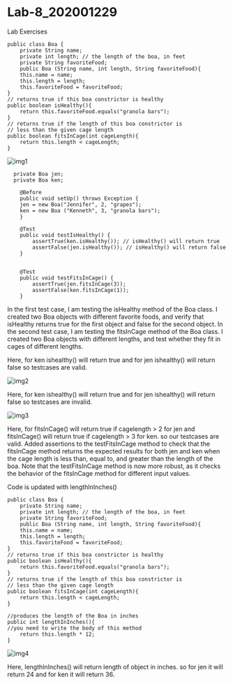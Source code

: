 # Lab-8_202001229


Lab Exercises
```
public class Boa {
	private String name;
	private int length; // the length of the boa, in feet
	private String favoriteFood;
	public Boa (String name, int length, String favoriteFood){
	this.name = name;
	this.length = length;
	this.favoriteFood = favoriteFood;
}
// returns true if this boa constrictor is healthy
public boolean isHealthy(){
	return this.favoriteFood.equals("granola bars");
}
// returns true if the length of this boa constrictor is
// less than the given cage length
public boolean fitsInCage(int cageLength){
	return this.length < cageLength;
}
```

![img1](https://user-images.githubusercontent.com/77344495/233327696-e91e1ba3-1ea5-452e-a9df-dce1ed26a48f.png)


```
  private Boa jen;
  private Boa ken;
  
	@Before
	public void setUp() throws Exception {
	jen = new Boa("Jennifer", 2, "grapes");
	ken = new Boa ("Kenneth", 3, "granola bars");
	}

	@Test
	public void testIsHealthy() {
		assertTrue(ken.isHealthy()); // isHealthy() will return true
		assertFalse(jen.isHealthy()); // isHealthy() will return false
	}
	

	@Test
	public void testFitsInCage() {
		assertTrue(jen.fitsInCage(3));
		assertFalse(ken.fitsInCage(1));
	}
```

In the first test case, I am testing the isHealthy method of the Boa class. I created two Boa objects with different favorite foods, and verify that isHealthy returns true for the first object and false for the second object.
In the second test case, I am testing the fitsInCage method of the Boa class. I created two Boa objects with different lengths, and test whether they fit in cages of different lengths.

Here, for ken ishealthy() will return true and for jen ishealthy() will return false so testcases are valid.

![img2](https://user-images.githubusercontent.com/77344495/233329464-9feeacb1-2bdf-404c-bb2e-b7ef11f8e506.png)

Here, for ken ishealthy() will return true and for jen ishealthy() will return false so testcases are invalid.

![img3](https://user-images.githubusercontent.com/77344495/233330349-d71c98fa-9f6d-426a-8c90-a4a9f6a92707.png)

Here, for fitsInCage() will return true if cagelength > 2 for jen and fitsInCage() will return true if cagelength > 3 for ken. so our testcases are valid.
Added assertions to the testFitsInCage method to check that the fitsInCage method returns the expected results for both jen and ken when the cage length is less than, equal to, and greater than the length of the boa.
Note that the testFitsInCage method is now more robust, as it checks the behavior of the fitsInCage method for different input values.



Code is updated with lengthInInches()
```
public class Boa {
	private String name;
	private int length; // the length of the boa, in feet
	private String favoriteFood;
	public Boa (String name, int length, String favoriteFood){
	this.name = name;
	this.length = length;
	this.favoriteFood = favoriteFood;
}
// returns true if this boa constrictor is healthy
public boolean isHealthy(){
	return this.favoriteFood.equals("granola bars");
}
// returns true if the length of this boa constrictor is
// less than the given cage length
public boolean fitsInCage(int cageLength){
	return this.length < cageLength;
}

//produces the length of the Boa in inches
public int lengthInInches(){
//you need to write the body of this method
	return this.length * 12;
}
```

![img4](https://user-images.githubusercontent.com/77344495/233332086-c5a92459-eb03-43ff-9e20-a1c5cea40a58.png)

Here, lengthInInches() will return length of object in inches. so for jen it will return 24 and for ken it will return 36.


